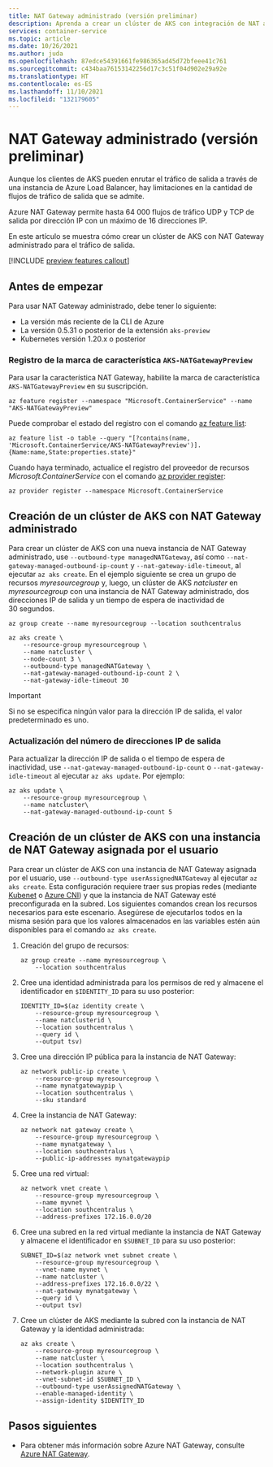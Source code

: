 ```yaml
---
title: NAT Gateway administrado (versión preliminar)
description: Aprenda a crear un clúster de AKS con integración de NAT administrada.
services: container-service
ms.topic: article
ms.date: 10/26/2021
ms.author: juda
ms.openlocfilehash: 87edce54391661fe986365ad45d72bfeee41c761
ms.sourcegitcommit: c434baa76153142256d17c3c51f04d902e29a92e
ms.translationtype: HT
ms.contentlocale: es-ES
ms.lasthandoff: 11/10/2021
ms.locfileid: "132179605"
---
```

# <a name="managed-nat-gateway-preview"></a>NAT Gateway administrado (versión preliminar)

Aunque los clientes de AKS pueden enrutar el tráfico de salida a través de una instancia de Azure Load Balancer, hay limitaciones en la cantidad de flujos de tráfico de salida que se admite. 

Azure NAT Gateway permite hasta 64 000 flujos de tráfico UDP y TCP de salida por dirección IP con un máximo de 16 direcciones IP.

En este artículo se muestra cómo crear un clúster de AKS con NAT Gateway administrado para el tráfico de salida.

[!INCLUDE [preview features callout](./includes/preview/preview-callout.md)]

## <a name="before-you-begin"></a>Antes de empezar

Para usar NAT Gateway administrado, debe tener lo siguiente:

* La versión más reciente de la CLI de Azure
* La versión 0.5.31 o posterior de la extensión `aks-preview`
* Kubernetes versión 1.20.x o posterior


### <a name="register-the-aks-natgatewaypreview-feature-flag"></a>Registro de la marca de característica `AKS-NATGatewayPreview`

Para usar la característica NAT Gateway, habilite la marca de característica `AKS-NATGatewayPreview` en su suscripción. 

```azurecli
az feature register --namespace "Microsoft.ContainerService" --name "AKS-NATGatewayPreview"
```
Puede comprobar el estado del registro con el comando [az feature list][az-feature-list]:

```azurecli-interactive
az feature list -o table --query "[?contains(name, 'Microsoft.ContainerService/AKS-NATGatewayPreview')].{Name:name,State:properties.state}"
```

Cuando haya terminado, actualice el registro del proveedor de recursos *Microsoft.ContainerService* con el comando [az provider register][az-provider-register]:

```azurecli-interactive
az provider register --namespace Microsoft.ContainerService
```


## <a name="create-an-aks-cluster-with-a-managed-nat-gateway"></a>Creación de un clúster de AKS con NAT Gateway administrado
Para crear un clúster de AKS con una nueva instancia de NAT Gateway administrado, use `--outbound-type managedNATGateway`, así como `--nat-gateway-managed-outbound-ip-count` y `--nat-gateway-idle-timeout`, al ejecutar `az aks create`. En el ejemplo siguiente se crea un grupo de recursos *myresourcegroup* y, luego, un clúster de AKS *natcluster* en *myresourcegroup* con una instancia de NAT Gateway administrado, dos direcciones IP de salida y un tiempo de espera de inactividad de 30 segundos.


```azurecli-interactive
az group create --name myresourcegroup --location southcentralus
```

```azurecli-interactive
az aks create \
    --resource-group myresourcegroup \
    --name natcluster \
    --node-count 3 \
    --outbound-type managedNATGateway \ 
    --nat-gateway-managed-outbound-ip-count 2 \
    --nat-gateway-idle-timeout 30
```

> [!IMPORTANT]
> Si no se especifica ningún valor para la dirección IP de salida, el valor predeterminado es uno.

### <a name="update-the-number-of-outbound-ip-addresses"></a>Actualización del número de direcciones IP de salida
Para actualizar la dirección IP de salida o el tiempo de espera de inactividad, use `--nat-gateway-managed-outbound-ip-count` o `--nat-gateway-idle-timeout` al ejecutar `az aks update`. Por ejemplo:

```azurecli-interactive
az aks update \ 
    --resource-group myresourcegroup \
    --name natcluster\
    --nat-gateway-managed-outbound-ip-count 5
```

## <a name="create-an-aks-cluster-with-a-user-assigned-nat-gateway"></a>Creación de un clúster de AKS con una instancia de NAT Gateway asignada por el usuario
Para crear un clúster de AKS con una instancia de NAT Gateway asignada por el usuario, use `--outbound-type userAssignedNATGateway` al ejecutar `az aks create`. Esta configuración requiere traer sus propias redes (mediante [Kubenet][byo-vnet-kubenet] o [Azure CNI][byo-vnet-azure-cni]) y que la instancia de NAT Gateway esté preconfigurada en la subred. Los siguientes comandos crean los recursos necesarios para este escenario. Asegúrese de ejecutarlos todos en la misma sesión para que los valores almacenados en las variables estén aún disponibles para el comando `az aks create`.

1. Creación del grupo de recursos:
    ```azurecli-interactive
    az group create --name myresourcegroup \
        --location southcentralus
    ```

2. Cree una identidad administrada para los permisos de red y almacene el identificador en `$IDENTITY_ID` para su uso posterior:
    ```azurecli-interactive
    IDENTITY_ID=$(az identity create \
        --resource-group myresourcegroup \
        --name natclusterid \
        --location southcentralus \
        --query id \
        --output tsv)
    ```

3. Cree una dirección IP pública para la instancia de NAT Gateway:
    ```azurecli-interactive
    az network public-ip create \
        --resource-group myresourcegroup \
        --name mynatgatewaypip \
        --location southcentralus \
        --sku standard
    ```

4. Cree la instancia de NAT Gateway:
    ```azurecli-interactive
    az network nat gateway create \
        --resource-group myresourcegroup \
        --name mynatgateway \
        --location southcentralus \
        --public-ip-addresses mynatgatewaypip
    ```

5. Cree una red virtual:
    ```azurecli-interactive
    az network vnet create \
        --resource-group myresourcegroup \
        --name myvnet \
        --location southcentralus \
        --address-prefixes 172.16.0.0/20 
    ```

6. Cree una subred en la red virtual mediante la instancia de NAT Gateway y almacene el identificador en `$SUBNET_ID` para su uso posterior:
    ```azurecli-interactive
    SUBNET_ID=$(az network vnet subnet create \
        --resource-group myresourcegroup \
        --vnet-name myvnet \
        --name natcluster \
        --address-prefixes 172.16.0.0/22 \
        --nat-gateway mynatgateway \
        --query id \
        --output tsv)
    ```

7. Cree un clúster de AKS mediante la subred con la instancia de NAT Gateway y la identidad administrada:
    ```azurecli-interactive
    az aks create \
        --resource-group myresourcegroup \
        --name natcluster \
        --location southcentralus \
        --network-plugin azure \
        --vnet-subnet-id $SUBNET_ID \
        --outbound-type userAssignedNATGateway \
        --enable-managed-identity \
        --assign-identity $IDENTITY_ID
    ```

## <a name="next-steps"></a>Pasos siguientes
- Para obtener más información sobre Azure NAT Gateway, consulte [Azure NAT Gateway][nat-docs].

<!-- LINKS - internal -->


<!-- LINKS - external-->
[nat-docs]: ../virtual-network/nat-gateway/nat-overview.md
[az-feature-list]: /cli/azure/feature#az_feature_list
[az-provider-register]: /cli/azure/provider#az_provider_register
[byo-vnet-azure-cni]: configure-azure-cni.md
[byo-vnet-kubenet]: configure-kubenet.md